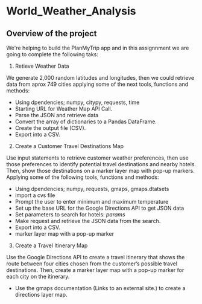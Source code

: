 # World_Weather_Analysis

## Overview of the project

We're helping to build the PlanMyTrip app and in this assignnment we are going to complete the following taks:

1. Retieve Weather Data

We generate 2,000 random latitudes and longitudes, then we could retrieve data from aprox 749 cities applying some of the next tools, functions and methods:
* Using dpendencies; numpy, citypy, requests, time
* Starting URL for Weather Map API Call.
* Parse the JSON and retrieve data
* Convert the array of dictionaries to a Pandas DataFrame.
* Create the output file (CSV).
* Export into a CSV.

2. Create a Customer Travel Destinations Map

Use input statements to retrieve customer weather preferences, then use those preferences to identify potential travel destinations and nearby hotels. Then, show those destinations on a marker layer map with pop-up markers. Applying some of the following tools, functions and methods:
* Using dpendencies; numpy, requests, gmaps, gmaps.dtatsets
* import a cvs file
* Prompt the user to enter minimum and maximum temperature
* Set up the base URL for the Google Directions API to get JSON data
* Set parameters to search for hotels: _params_
* Make request and retrieve the JSON data from the search. 
* Export into a CSV.
* marker layer map with a pop-up marker

3. Create a Travel Itinerary Map

Use the Google Directions API to create a travel itinerary that shows the route between four cities chosen from the customer’s possible travel destinations. Then, create a marker layer map with a pop-up marker for each city on the itinerary.

* Use the gmaps documentation (Links to an external site.) to create a directions layer map.


